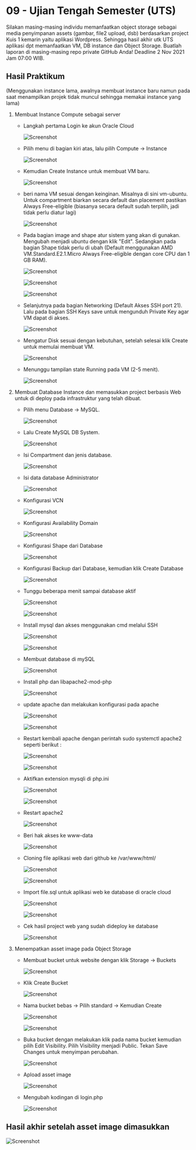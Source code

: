 # 09 - Ujian Tengah Semester (UTS)

Silakan masing-masing individu memanfaatkan object storage sebagai media penyimpanan assets (gambar, file2 upload, dsb) berdasarkan project Kuis 1 kemarin yaitu aplikasi Wordpress.
Sehingga hasil akhir utk UTS aplikasi dpt memanfaatkan VM, DB instance dan Object Storage.
Buatlah laporan di masing-masing repo private GitHub Anda!
Deadline 2 Nov 2021 Jam 07:00 WIB.

## Hasil Praktikum
(Menggunakan instance lama, awalnya membuat instance baru namun pada saat menampilkan projek tidak muncul sehingga memakai instance yang lama)

1. Membuat Instance Compute sebagai server

    - Langkah pertama Login ke akun Oracle Cloud 

        ![Screenshot](img/1.PNG)

    - Pilih menu di bagian kiri atas, lalu pilih Compute -> Instance

        ![Screenshot](img/2.PNG)

    - Kemudian Create Instance untuk membuat VM baru.

        ![Screenshot](img/langkah3.PNG)

    - beri nama VM sesuai dengan keinginan. Misalnya di sini vm-ubuntu. Untuk compartment biarkan secara default dan placement pastikan Always Free-eligible (biasanya secara default sudah terpilih, jadi tidak perlu diatur lagi)

        ![Screenshot](img/langkah4.PNG)

    - Pada bagian image and shape atur sistem yang akan di gunakan. Mengubah menjadi ubuntu dengan klik "Edit". Sedangkan pada bagian Shape tidak perlu di ubah (Default menggunakan AMD VM.Standard.E2.1.Micro Always Free-eligible dengan core CPU dan 1 GB RAM).

        ![Screenshot](img/imagedannetwork.PNG)

        ![Screenshot](img/image1.PNG)

        ![Screenshot](img/image2.PNG)


    - Selanjutnya pada bagian Networking (Default Akses SSH port 21). Lalu pada bagian SSH Keys save untuk mengunduh Private Key agar VM dapat di akses.

        ![Screenshot](img/langkah6baru.PNG)
    

    - Mengatur Disk sesuai dengan kebutuhan, setelah selesai klik Create untuk memulai membuat VM.

        ![Screenshot](img/langkah7.PNG)

    - Menunggu tampilan state Running pada VM (2-5 menit).

        ![Screenshot](img/runningvm.PNG)

2. Membuat Database Instance dan memasukkan project berbasis Web untuk di deploy pada infrastruktur yang telah dibuat.

    - Pilih menu Database -> MySQL.

        ![Screenshot](img/12.PNG)

    - Lalu Create MySQL DB System.

        ![Screenshot](img/13.PNG)

    - Isi Compartment dan jenis database.

        ![Screenshot](img/14.PNG)

    - Isi data database Administrator

        ![Screenshot](img/15.PNG)

    - Konfigurasi VCN

        ![Screenshot](img/16.PNG)

    - Konfigurasi Availability Domain

        ![Screenshot](img/17.PNG)

    - Konfigurasi Shape dari Database

        ![Screenshot](img/18.PNG)

    - Konfigurasi Backup dari Database, kemudian klik Create Database

        ![Screenshot](img/19.PNG)

    - Tunggu beberapa menit sampai database aktif

        ![Screenshot](img/20.PNG)

        ![Screenshot](img/21.PNG)

    - Install mysql dan akses menggunakan cmd melalui SSH

        ![Screenshot](img/22.PNG)

        ![Screenshot](img/23.PNG)

    - Membuat database di mySQL

        ![Screenshot](img/24.PNG)

    - Install php dan libapache2-mod-php

        ![Screenshot](img/25.PNG)

    - update apache dan melakukan konfigurasi pada apache

        ![Screenshot](img/33.PNG)

        ![Screenshot](img/34.PNG)

    - Restart kembali apache dengan perintah sudo systemctl apache2 seperti berikut :

        ![Screenshot](img/35.PNG)

        ![Screenshot](img/36.PNG)

    - Aktifkan extension mysqli di php.ini

        ![Screenshot](img/26.1.PNG)

        ![Screenshot](img/26.PNG)

    - Restart apache2

        ![Screenshot](img/27.PNG)

    - Beri hak akses ke www-data

        ![Screenshot](img/28.PNG)

    - Cloning file aplikasi web dari github ke /var/www/html/

        ![Screenshot](img/29.PNG)

        ![Screenshot](img/30.PNG)

    - Import file.sql untuk aplikasi web ke database di oracle cloud

        ![Screenshot](img/filedatabase.PNG)

        ![Screenshot](img/filedatabase1.PNG)

    - Cek hasil project web yang sudah dideploy ke database

        ![Screenshot](img/hasilprojek1.PNG)

3. Menempatkan asset image pada Object Storage

    - Membuat bucket untuk website dengan klik Storage -> Buckets

        ![Screenshot](img/s1.PNG)

    - Klik Create Bucket

        ![Screenshot](img/s2.PNG)

    - Nama bucket bebas -> Pilih standard -> Kemudian Create

        ![Screenshot](img/s3.PNG)

        ![Screenshot](img/s4.PNG)

    - Buka bucket dengan melakukan klik pada nama bucket kemudian pilih Edit Visibility. Pilih Visibility menjadi Public. Tekan Save Changes untuk menyimpan perubahan.

        ![Screenshot](img/s5.PNG)

    - Apload asset image

        ![Screenshot](img/s7.PNG)

    - Mengubah kodingan di login.php

        ![Screenshot](img/loginbaru.PNG)

## Hasil akhir setelah asset image dimasukkan

![Screenshot](img/hasilprojek2.PNG)




